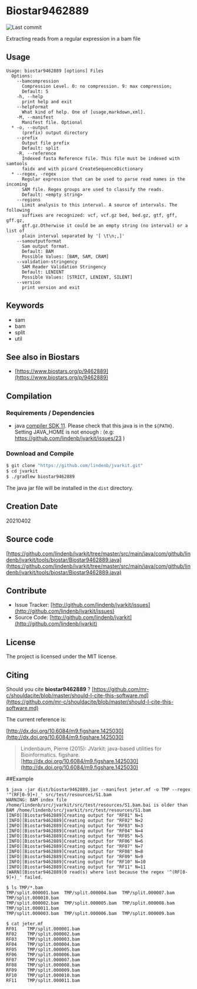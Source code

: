 # Biostar9462889

![Last commit](https://img.shields.io/github/last-commit/lindenb/jvarkit.png)

Extracting reads from a regular expression in a bam file


## Usage

```
Usage: biostar9462889 [options] Files
  Options:
    --bamcompression
      Compression Level. 0: no compression. 9: max compression;
      Default: 5
    -h, --help
      print help and exit
    --helpFormat
      What kind of help. One of [usage,markdown,xml].
    -M, --manifest
      Manifest file. Optional
  * -o, --output
      (prefix) output directory
    --prefix
      Output file prefix
      Default: split
    -R, --reference
      Indexed fasta Reference file. This file must be indexed with samtools 
      faidx and with picard CreateSequenceDictionary
  * --regex, -regex
      Regular expression that can be used to parse read names in the incoming 
      SAM file. Regex groups are used to classify the reads.
      Default: <empty string>
    --regions
      Limit analysis to this interval. A source of intervals. The following 
      suffixes are recognized: vcf, vcf.gz bed, bed.gz, gtf, gff, gff.gz, 
      gtf.gz.Otherwise it could be an empty string (no interval) or a list of 
      plain interval separated by '[ \t\n;,]'
    --samoutputformat
      Sam output format.
      Default: BAM
      Possible Values: [BAM, SAM, CRAM]
    --validation-stringency
      SAM Reader Validation Stringency
      Default: LENIENT
      Possible Values: [STRICT, LENIENT, SILENT]
    --version
      print version and exit

```


## Keywords

 * sam
 * bam
 * split
 * util



## See also in Biostars

 * [https://www.biostars.org/p/9462889](https://www.biostars.org/p/9462889)


## Compilation

### Requirements / Dependencies

* java [compiler SDK 11](https://jdk.java.net/11/). Please check that this java is in the `${PATH}`. Setting JAVA_HOME is not enough : (e.g: https://github.com/lindenb/jvarkit/issues/23 )


### Download and Compile

```bash
$ git clone "https://github.com/lindenb/jvarkit.git"
$ cd jvarkit
$ ./gradlew biostar9462889
```

The java jar file will be installed in the `dist` directory.


## Creation Date

20210402

## Source code 

[https://github.com/lindenb/jvarkit/tree/master/src/main/java/com/github/lindenb/jvarkit/tools/biostar/Biostar9462889.java](https://github.com/lindenb/jvarkit/tree/master/src/main/java/com/github/lindenb/jvarkit/tools/biostar/Biostar9462889.java)


## Contribute

- Issue Tracker: [http://github.com/lindenb/jvarkit/issues](http://github.com/lindenb/jvarkit/issues)
- Source Code: [http://github.com/lindenb/jvarkit](http://github.com/lindenb/jvarkit)

## License

The project is licensed under the MIT license.

## Citing

Should you cite **biostar9462889** ? [https://github.com/mr-c/shouldacite/blob/master/should-I-cite-this-software.md](https://github.com/mr-c/shouldacite/blob/master/should-I-cite-this-software.md)

The current reference is:

[http://dx.doi.org/10.6084/m9.figshare.1425030](http://dx.doi.org/10.6084/m9.figshare.1425030)

> Lindenbaum, Pierre (2015): JVarkit: java-based utilities for Bioinformatics. figshare.
> [http://dx.doi.org/10.6084/m9.figshare.1425030](http://dx.doi.org/10.6084/m9.figshare.1425030)


##Example

```
$ java -jar dist/biostar9462889.jar --manifest jeter.mf -o TMP --regex '^(RF[0-9]+)_' src/test/resources/S1.bam
WARNING: BAM index file /home/lindenb/src/jvarkit/src/test/resources/S1.bam.bai is older than BAM /home/lindenb/src/jvarkit/src/test/resources/S1.bam
[INFO][Biostar9462889]Creating output for "RF01" N=1
[INFO][Biostar9462889]Creating output for "RF02" N=2
[INFO][Biostar9462889]Creating output for "RF03" N=3
[INFO][Biostar9462889]Creating output for "RF04" N=4
[INFO][Biostar9462889]Creating output for "RF05" N=5
[INFO][Biostar9462889]Creating output for "RF06" N=6
[INFO][Biostar9462889]Creating output for "RF07" N=7
[INFO][Biostar9462889]Creating output for "RF08" N=8
[INFO][Biostar9462889]Creating output for "RF09" N=9
[INFO][Biostar9462889]Creating output for "RF10" N=10
[INFO][Biostar9462889]Creating output for "RF11" N=11
[WARN][Biostar9462889]0 read(s) where lost because the regex '^(RF[0-9]+)_' failed.

$ ls TMP/*.bam
TMP/split.000001.bam  TMP/split.000004.bam  TMP/split.000007.bam  TMP/split.000010.bam
TMP/split.000002.bam  TMP/split.000005.bam  TMP/split.000008.bam  TMP/split.000011.bam
TMP/split.000003.bam  TMP/split.000006.bam  TMP/split.000009.bam

$ cat jeter.mf
RF01	TMP/split.000001.bam
RF02	TMP/split.000002.bam
RF03	TMP/split.000003.bam
RF04	TMP/split.000004.bam
RF05	TMP/split.000005.bam
RF06	TMP/split.000006.bam
RF07	TMP/split.000007.bam
RF08	TMP/split.000008.bam
RF09	TMP/split.000009.bam
RF10	TMP/split.000010.bam
RF11	TMP/split.000011.bam
```

